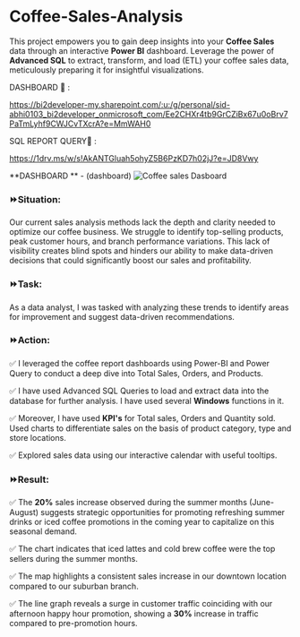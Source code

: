 # Coffee-Sales-Analysis
  This project empowers you to gain deep insights into your **Coffee Sales** data through an interactive **Power BI** dashboard. Leverage the power of **Advanced SQL** to extract, transform, and load (ETL) your coffee sales data, meticulously preparing it for insightful visualizations.

DASHBOARD 🔗 :

https://bi2developer-my.sharepoint.com/:u:/g/personal/sid-abhi0103_bi2developer_onmicrosoft_com/Ee2CHXr4tb9GrCZiBx67u0oBrv7PaTmLyhf9CWJCvTXcrA?e=MmWAH0

SQL REPORT QUERY🔗 :

https://1drv.ms/w/s!AkANTGluah5ohyZ5B6PzKD7h02jJ?e=JD8Vwy

**DASHBOARD ** - (dashboard)
![Coffee sales Dasboard](https://github.com/Sidhant-abhi/Coffee-Sales-Analysis/assets/146129693/8a97fb27-af9d-41f8-806b-1662c632d6c6)

### ⏩Situation:

Our current sales analysis methods lack the depth and clarity needed to optimize our coffee business. We struggle to identify top-selling products, peak customer hours, and branch performance variations. This lack of visibility creates blind spots and hinders our ability to make data-driven decisions that could significantly boost our sales and profitability.

### ⏩Task:

As a data analyst, I was tasked with analyzing these trends to identify areas for improvement and suggest data-driven recommendations.

### ⏩Action:

✅ I leveraged the coffee report dashboards using Power-BI and Power Query to conduct a deep dive into Total Sales, Orders, and Products.

✅ I have used Advanced SQL Queries to load and extract data into the database for further analysis. I have used several **Windows** functions in it.

✅ Moreover, I have used **KPI's** for Total sales, Orders and Quantity sold. Used charts to differentiate sales on the basis of product category, type and store locations.

✅ Explored sales data using our interactive calendar with useful tooltips.

### ⏩Result:

✅ The **20%** sales increase observed during the summer months (June-August) suggests strategic opportunities for promoting refreshing summer drinks or iced coffee promotions in the coming year to capitalize on this seasonal demand.

✅ The chart indicates that iced lattes and cold brew coffee were the top sellers during the summer months.

✅ The map highlights a consistent sales increase in our downtown location compared to our suburban branch.

✅ The line graph reveals a surge in customer traffic coinciding with our afternoon happy hour promotion, showing a **30%** increase in traffic compared to pre-promotion hours.
